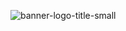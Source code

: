 ![banner-logo-title-small](https://github.com/prozilla-os/.github/assets/63581117/1be8256e-a30b-4148-b4fd-69cc874e6801)
